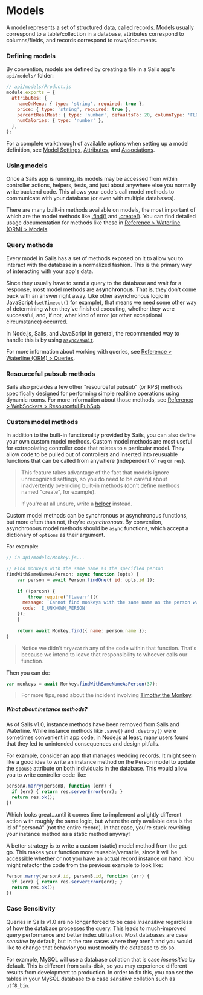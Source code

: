 # Models

A model represents a set of structured data, called records.  Models usually correspond to a table/collection in a database, attributes correspond to columns/fields, and records correspond to rows/documents.

### Defining models

By convention, models are defined by creating a file in a Sails app's `api/models/` folder:

```javascript
// api/models/Product.js
module.exports = {
  attributes: {
    nameOnMenu: { type: 'string', required: true },
    price: { type: 'string', required: true },
    percentRealMeat: { type: 'number', defaultsTo: 20, columnType: 'FLOAT' },
    numCalories: { type: 'number' },
  },
};
```

For a complete walkthrough of available options when setting up a model definition, see [Model Settings](https://sailsjs.com/documentation/concepts/models-and-orm/model-settings), [Attributes](https://sailsjs.com/documentation/concepts/models-and-orm/attributes), and [Associations](https://sailsjs.com/documentation/concepts/models-and-orm/associations).

<!--
commented-out content at: https://gist.github.com/rachaelshaw/1d7a989f6685f11134de3a5c47b2ebb8#1


commented-out content at: https://gist.github.com/rachaelshaw/1d7a989f6685f11134de3a5c47b2ebb8#2
-->



### Using models

Once a Sails app is running, its models may be accessed from within controller actions, helpers, tests, and just about anywhere else you normally write backend code.  This allows your code's call model methods to communicate with your database (or even with multiple databases).

There are many built-in methods available on models, the most important of which are the model methods like [.find()](https://sailsjs.com/documentation/reference/waterline/models/find) and [.create()](https://sailsjs.com/documentation/reference/waterline/models/create).  You can find detailed usage documentation for methods like these in [Reference > Waterline (ORM) > Models](https://sailsjs.com/documentation/reference/waterline-orm/models).


### Query methods

Every model in Sails has a set of methods exposed on it to allow you to interact with the database in a normalized fashion. This is the primary way of interacting with your app's data.

Since they usually have to send a query to the database and wait for a response, most model methods are **asynchronous**.  That is, they don't come back with an answer right away.  Like other asynchronous logic in JavaScript (`setTimeout()` for example), that means we need some other way of determining when they've finished executing, whether they were successful, and, if not, what kind of error (or other exceptional circumstance) occurred.

In Node.js, Sails, and JavaScript in general, the recommended way to handle this is by using [`async/await`](https://developer.mozilla.org/en-US/docs/Web/JavaScript/Reference/Operators/await).

For more information about working with queries, see [Reference > Waterline (ORM) > Queries](https://sailsjs.com/documentation/reference/waterline-orm/queries).

### Resourceful pubsub methods

Sails also provides a few other "resourceful pubsub" (or RPS) methods specifically designed for performing simple realtime operations using dynamic rooms.  For more information about those methods, see [Reference > WebSockets > Resourceful PubSub](https://sailsjs.com/documentation/reference/web-sockets/resourceful-pub-sub).


### Custom model methods

In addition to the built-in functionality provided by Sails, you can also define your own custom model methods.  Custom model methods are most useful for extrapolating controller code that relates to a particular model. They allow code to be pulled out of controllers and inserted into reusuable functions that can be called from anywhere (independent of `req` or `res`).

> This feature takes advantage of the fact that models ignore unrecognized settings, so you do need to be careful about inadvertently overriding built-in methods (don't define methods named "create", for example).
>
> If you're at all unsure, write a [helper](https://sailsjs.com/documentation/concepts/helpers) instead.

Custom model methods can be synchronous or asynchronous functions, but more often than not, they're _asynchronous_.  By convention, asynchronous model methods should be `async` functions, which accept a dictionary of `options` as their argument.

For example:

```js
// in api/models/Monkey.js...

// Find monkeys with the same name as the specified person
findWithSameNameAsPerson: async function (opts) {
	var person = await Person.findOne({ id: opts.id });
	
	if (!person) {
		throw require('flaverr')({
      message: `Cannot find monkeys with the same name as the person w/ id=${opts.id} because that person does not exist.`,
      code: 'E_UNKNOWN_PERSON'
    });
	}
	
	return await Monkey.find({ name: person.name });
}
```
> Notice we didn't `try/catch` any of the code within that function. That's because we intend to leave that responsibility to whoever calls our function.

Then you can do:

```js
var monkeys = await Monkey.findWithSameNameAsPerson(37);
```

> For more tips, read about the incident involving [Timothy the Monkey]().

##### What about instance methods?

As of Sails v1.0, instance methods have been removed from Sails and Waterline.  While instance methods like `.save()` and `.destroy()` were sometimes convenient in app code, in Node.js at least, many users found that they led to unintended consequences and design pitfalls.

For example, consider an app that manages wedding records.  It might seem like a good idea to write an instance method on the Person model to update the `spouse` attribute on both individuals in the database.  This would allow you to write controller code like:

```js
personA.marry(personB, function (err) {
  if (err) { return res.serverError(err); }
  return res.ok();
})
```

Which looks great...until it comes time to implement a slightly different action with roughly the same logic, but where the only available data is the id of "personA" (not the entire record).  In that case, you're stuck rewriting your instance method as a static method anyway!

A better strategy is to write a custom (static) model method from the get-go.  This makes your function more reusable/versatile, since it will be accessible whether or not you have an actual record instance on hand.  You might refactor the code from the previous example to look like:

```js
Person.marry(personA.id, personB.id, function (err) {
  if (err) { return res.serverError(err); }
  return res.ok();
})
```

### Case Sensitivity

Queries in Sails v1.0 are no longer forced to be case *insensitive* regardless of how the database processes the query. This leads to much-improved query performance and better index utilization. Most databases are case *sensitive* by default, but in the rare cases where they aren't and you would like to change that behavior you must modify the database to do so.

For example, MySQL will use a database collation that is case *insensitive* by default. This is different from sails-disk, so you may experience different results from development to production. In order to fix this, you can set the tables in your MySQL database to a case *sensitive* collation such as `utf8_bin`.


<!--
commented-out content at: https://gist.github.com/rachaelshaw/1d7a989f6685f11134de3a5c47b2ebb8#3


commented-out content at: https://gist.github.com/rachaelshaw/1d7a989f6685f11134de3a5c47b2ebb8#4

commented-out content at: https://gist.github.com/rachaelshaw/1d7a989f6685f11134de3a5c47b2ebb8#5

commented-out content at: https://gist.github.com/rachaelshaw/1d7a989f6685f11134de3a5c47b2ebb8#6
-->

<docmeta name="displayName" value="Models">
<docmeta name="nextUpLink" value="/documentation/concepts/configuration">
<docmeta name="nextUpName" value="Configuration">
